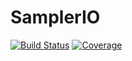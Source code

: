# SamplerIO

[![Build Status](https://travis-ci.com/fafroo/SamplerIO.jl.svg?branch=main)](https://travis-ci.com/fafroo/SamplerIO.jl)
[![Coverage](https://codecov.io/gh/fafroo/SamplerIO.jl/branch/main/graph/badge.svg)](https://codecov.io/gh/fafroo/SamplerIO.jl)
